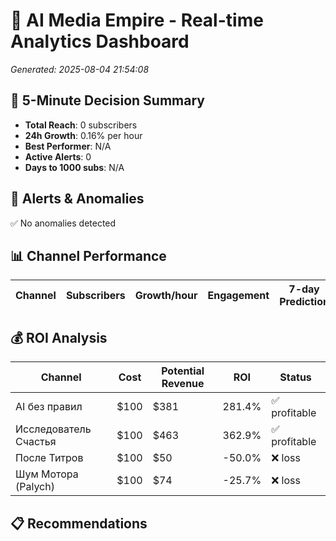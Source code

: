 # 🚀 AI Media Empire - Real-time Analytics Dashboard

*Generated: 2025-08-04 21:54:08*

## 🎯 5-Minute Decision Summary

- **Total Reach**: 0 subscribers
- **24h Growth**: 0.16% per hour
- **Best Performer**: N/A
- **Active Alerts**: 0
- **Days to 1000 subs**: N/A

## 🚨 Alerts & Anomalies

✅ No anomalies detected

## 📊 Channel Performance

| Channel | Subscribers | Growth/hour | Engagement | 7-day Prediction |
|---------|------------|-------------|------------|------------------|

## 💰 ROI Analysis

| Channel | Cost | Potential Revenue | ROI | Status |
|---------|------|------------------|-----|--------|
| AI без правил | $100 | $381 | 281.4% | ✅ profitable |
| Исследователь Счастья | $100 | $463 | 362.9% | ✅ profitable |
| После Титров | $100 | $50 | -50.0% | ❌ loss |
| Шум Мотора (Palych) | $100 | $74 | -25.7% | ❌ loss |

## 📋 Recommendations

